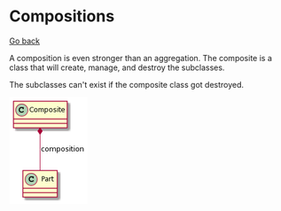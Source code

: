 # Compositions

[Go back](../index.md)

A composition is even stronger than an aggregation. The composite is a class that will create, manage, and destroy the subclasses.

The subclasses can't exist if the composite class got destroyed.

![composite example UML](../images/SyxFBSWlpYn9LT3IrLLGKWX8B2e1KbOAoL29pFmy0000.png)